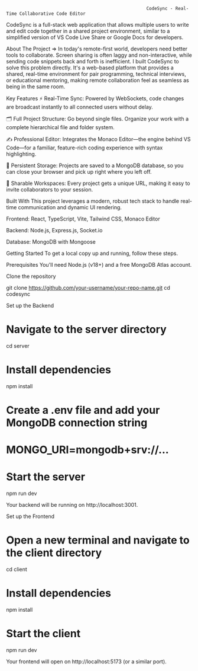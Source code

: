                                                          CodeSync - Real-Time Collaborative Code Editor
CodeSync is a full-stack web application that allows multiple users to write and edit code together in a shared project environment, similar to a simplified version of VS Code Live Share or Google Docs for developers.

 About The Project  =>
In today's remote-first world, developers need better tools to collaborate. Screen sharing is often laggy and non-interactive, while sending code snippets back and forth is inefficient. I built CodeSync to solve this problem directly. It's a web-based platform that provides a shared, real-time environment for pair programming, technical interviews, or educational mentoring, making remote collaboration feel as seamless as being in the same room.

Key Features
⚡ Real-Time Sync: Powered by WebSockets, code changes are broadcast instantly to all connected users without delay.

🗂️ Full Project Structure: Go beyond single files. Organize your work with a complete hierarchical file and folder system.

✍️ Professional Editor: Integrates the Monaco Editor—the engine behind VS Code—for a familiar, feature-rich coding experience with syntax highlighting.

💾 Persistent Storage: Projects are saved to a MongoDB database, so you can close your browser and pick up right where you left off.

🔗 Sharable Workspaces: Every project gets a unique URL, making it easy to invite collaborators to your session.

Built With
This project leverages a modern, robust tech stack to handle real-time communication and dynamic UI rendering.

Frontend: React, TypeScript, Vite, Tailwind CSS, Monaco Editor

Backend: Node.js, Express.js, Socket.io

Database: MongoDB with Mongoose

Getting Started
To get a local copy up and running, follow these steps.

Prerequisites
You'll need Node.js (v18+) and a free MongoDB Atlas account.

Clone the repository

git clone https://github.com/your-username/your-repo-name.git
cd codesync

Set up the Backend

# Navigate to the server directory
cd server

# Install dependencies
npm install

# Create a .env file and add your MongoDB connection string
# MONGO_URI=mongodb+srv://...

# Start the server
npm run dev

Your backend will be running on http://localhost:3001.

Set up the Frontend

# Open a new terminal and navigate to the client directory
cd client

# Install dependencies
npm install

# Start the client
npm run dev

Your frontend will open on http://localhost:5173 (or a similar port).

